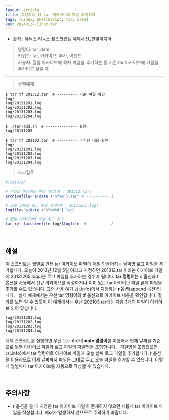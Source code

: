 ```yaml
---
layout: article
title: 파일처리_17 tar 아카이브에 파일 추가하기
tags: [Linux, ShellScript, tar, date]
key: 20240127-linux-tar
---
```


- 출처 : 유닉스 리눅스 쉘스크립트 예제사전_한빛미디어

> 명령어: tar, date  
> 키워드: tar, 아카이브, 추가, 어펜드   
> 사용처: 월별 아카이브에 목차 파일을 추가하는 등 기존 tar 아카이브에 파일을 추가하고 싶을 때
 

--- 

> 실행예제

```
$ tar tf 201312.tar  # --------- 기존 파일 확인
log/
log/20131201.log
log/20131202.log
log/20131203.log
log/20131204.log

$ ./tar-add.sh  # -------------- 실행
log/20131205

$ tar tf 202103.tar  # --------- 추가된 내용 확인
log/
log/20131201.log
log/20131202.log
log/20131203.log
log/20131204.log
```

> 스크립트

```bash
#!/bin/sh
 
# 년월로 아카이브 파일 지정(예 : 201312.tar)
archivefile="$(date +'%Y%m').tar" # ---------- 1

# 오늘 날짜로 로그 파일 지정(예 : 20131205.log)
logfile="$(date +'%Y%m%d').log"
 
# 월별 아카이브에 오늘 로그 추가 
tar rvf $archivefile log/$logfile  # --------- 2      
```

&nbsp;
&nbsp;

## **해설**

이 스크립트는 월별로 만든 tar 아카이브 파일에 매일 만들어지는 날짜명 로그 파일을 추가합니다. 오늘이 2013년 12월 5일 이라고 가정하면 201312.tar 이라는 아카이브 파일에 20131205.log라는 로그 파일을 추가하는 경우가 됩니다. **tar 명령어**는 c 옵션과 f 옵션을 사용해서 신규 아카이브를 작성하거나 이미 있는 tar 아카이브 파일 끝에 파일을 추가할 수도 있습니다. 그런 사용 예가 `2`{:.info}에서 지정하는 **r 옵션**(append 옵션)입니다.
 
실제 예제에서는 우선 tar 명령어의 tf 옵션으로 아카이브 내용을 확인합니다. 결과를 보면 알 수 있듯이 이 예제에서는 우선 202103.tar에는 다음 3개의 파일이 아카이브 되어 있습니다.

```
log/20131201.log
log/20131202.log
log/20131203.log
log/20131204.log
```

예제 스크립트를 실행하면 우선 `1`{:.info}의 **date 명령어**를 이용해서 현재 날짜를 기준으로 월별 아카이브 파일과 로그 파일의 파일명을 조합합니다.
 
파일명을 조합했으면 `2`{:.info}에서 tar 명령어로 아카이브 파일에 오늘 날짜 로그 파일을 추가합니다. r 옵션을 이용하므로 어제 날짜까지 파일은 그대로 두고 오늘 파일을 추가할 수 있습니다. 이렇게 월별마다 tar 아카이브를 자동으로 작성할 수 있습니다.

&nbsp;
&nbsp;

## **주의사항**

- r 옵션을 쓸 때 지정한 tar 아카이브 파일이 존재하지 않으면 새롭게 tar 아카이브 파일을 작성합니다. 에러가 발생하지 않으므로 주의하기 바랍니다.